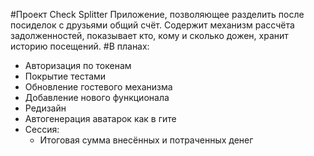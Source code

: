 #Проект Check Splitter
Приложение, позволяющее разделить после посиделок с друзьями общий счёт.
Содержит механизм рассчёта задолженностей, показывает кто, кому и сколько дожен, хранит историю посещений.
#В планах:
* Авторизация по токенам
* Покрытие тестами
* Обновление гостевого механизма
* Добавление нового функционала
* Редизайн
* Автогенерация аватарок как в гите
* Сессия:
  * Итоговая сумма внесённых и потраченных денег
